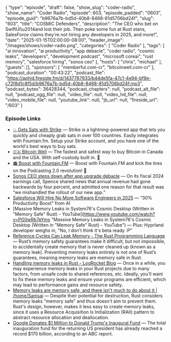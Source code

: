 {
  "type": "episode",
  "draft": false,
  "show_slug": "coder-radio",
  "show_name": "Coder Radio",
  "episode": 603,
  "episode_padded": "0603",
  "episode_guid": "b9676a7b-bd5d-40b8-8468-81d5706bd24f",
  "slug": "603",
  "title": "COSMIC Defenders",
  "description": "The CEO who bet on SwiftUI\u2014and lost their job. Then poke some fun at Rust stans, SalesForce claims they're not hiring any developers in 2025, and more!",
  "date": "2025-01-15T02:00:00-08:00",
  "header_image": "/images/shows/coder-radio.png",
  "categories": [
    "Coder Radio"
  ],
  "tags": [
    "ai innovation",
    "ai productivity",
    "app debacle",
    "coder radio",
    "cosmic leaks",
    "developers",
    "development podcast",
    "microsoft coreai",
    "rust memory",
    "salesforce hiring",
    "sonos ceo"
  ],
  "hosts": [
    "chris",
    "michael"
  ],
  "guests": [],
  "sponsors": [
    "memberful.com-cr",
    "bitcoinwell.com-cr"
  ],
  "podcast_duration": "00:43:22",
  "podcast_file": "https://aphid.fireside.fm/d/1437767933/b44de5fa-47c1-4e94-bf9e-c72f8d1c8f5d/b9676a7b-bd5d-40b8-8468-81d5706bd24f.mp3",
  "podcast_bytes": 36428344,
  "podcast_chapters": null,
  "podcast_alt_file": null,
  "podcast_ogg_file": null,
  "video_file": null,
  "video_hd_file": null,
  "video_mobile_file": null,
  "youtube_link": null,
  "jb_url": null,
  "fireside_url": "/603"
}


### Episode Links

  * [💥 Gets Sats with Strike](https://strike.me/ "💥 Gets Sats with Strike") — Strike is a lightning-powered app that lets you quickly and cheaply grab sats in over 100 countries. Easily integrates with Fountain.fm. Setup your Strike account, and you have one of the world's best ways to buy sats.
  * [🇨🇦 Bitcoin Well](https://bitcoinwell.com/jupiter "🇨🇦  Bitcoin Well") — The fastest and safest way to buy Bitcoin in Canada and the USA. With self-custody built in. 🥇
  * [📻 Boost with Fountain.FM](https://fountain.fm/ "📻 Boost with Fountain.FM") — Boost with Fountain.FM and kick the tires on the Podcasting 2.0 revolution! 🚀
  * [Sonos CEO steps down after app upgrade debacle](https://www.theregister.com/2025/01/14/sonos_ceo_steps_down/ "Sonos CEO steps down after app upgrade debacle") — On its fiscal 2024 earnings call, Spence shared news that annual revenue had gone backwards by four percent, and admitted one reason for that result was “we mishandled the rollout of our new app.”
  * [Salesforce Will Hire No More Software Engineers in 2025](https://www.salesforceben.com/salesforce-will-hire-no-more-software-engineers-in-2025-says-marc-benioff/ "Salesforce Will Hire No More Software Engineers in 2025") — “30% Productivity Boost” from AI
  * [Massive Memory Leaks in System76's Cosmic Desktop (Written in "Memory Safe" Rust) - YouTube](https://www.youtube.com/watch?v=PG0wRb7eYms "Massive Memory Leaks in System76's Cosmic Desktop \(Written in "Memory Safe" Rust\) - YouTube") — Plus: Hyprland developer weighs in, "No, I don't think it's beta ready :P"
  * [Reference Cycles Can Leak Memory - The Rust Programming Language](https://doc.rust-lang.org/book/ch15-06-reference-cycles.html "Reference Cycles Can Leak Memory - The Rust Programming Language") — Rust’s memory safety guarantees make it difficult, but not impossible, to accidentally create memory that is never cleaned up (known as a memory leak). Preventing memory leaks entirely is not one of Rust’s guarantees, meaning memory leaks are memory safe in Rust. 
  * [Handling memory leaks in Rust - LogRocket Blog](https://blog.logrocket.com/handling-memory-leaks-rust/ "Handling memory leaks in Rust - LogRocket Blog") — Once in a while, you may experience memory leaks in your Rust projects due to many factors, from unsafe code to shared references, etc. Ideally, you’ll want to fix these memory leaks and ensure your programs are efficient, which may lead to performance gains and resource safety.
  * [Memory leaks are memory safe, and there isn't much to do about it | /home/Samsai](https://samsai.eu/post/memory-leaks-are-memory-safe/ "Memory leaks are memory safe, and there isn't much to do about it | /home/Samsai") — Despite their potential for destruction, Rust considers memory leaks "memory safe" and thus doesn't aim to prevent them. Rust's design, however, makes it less easy to create memory leaks, since it uses a Resource Acquisition Is Initialization (RAII) pattern to abstract resource allocation and deallocation. 
  * [Google Donates $1 Million to Donald Trump's Inaugural Fund](https://watcher.guru/news/google-donates-1-million-to-donald-trumps-inaugural-fund "Google Donates $1 Million to Donald Trump's Inaugural Fund") — The total inauguration fund for the returning US president has already reached a record $170 billion, according to an ABC report. 


